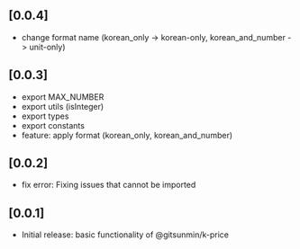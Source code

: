 ## [0.0.4]
- change format name (korean_only -> korean-only, korean_and_number -> unit-only)

## [0.0.3]
- export MAX_NUMBER
- export utils (isInteger)
- export types
- export constants
- feature: apply format (korean_only, korean_and_number)

## [0.0.2]
- fix error: Fixing issues that cannot be imported

## [0.0.1]

- Initial release: basic functionality of @gitsunmin/k-price
